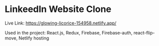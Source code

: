 # LinkeedIn Website Clone
Live Link: https://glowing-licorice-154958.netlify.app/

Used in the project: React.js, Redux, Firebase, Firebase-auth, react-flip-move, Netlify hosting
